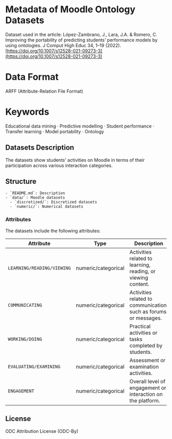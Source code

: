 # Metadata of Moodle Ontology Datasets

Dataset used in the article: López-Zambrano, J., Lara, J.A. & Romero, C. Improving the portability of predicting students’ performance models by using ontologies. J Comput High Educ 34, 1–19 (2022). [https://doi.org/10.1007/s12528-021-09273-3](https://doi.org/10.1007/s12528-021-09273-3)

# Data Format
ARFF (Attribute-Relation File Format)

# Keywords
Educational data mining · Predictive modelling · Student performance ·
Transfer learning · Model portability · Ontology

## Datasets Description
The datasets show students' activities on Moodle in terms of their participation across various interaction categories.

## Structure

```
- `README.md`: Description
- `data/`: Moodle datasets
  - `discretized/`: Discretized datasets
  - `numeric/`: Numerical datasets
```


### Attributes
The datasets include the following attributes:

| **Attribute**              | **Type**   | **Description**                                              |
|---------------------------|------------|-------------------------------------------------------------|
| `LEARNING/READING/VIEWING` | numeric/categorical    | Activities related to learning, reading, or viewing content. |
| `COMMUNICATING`            | numeric/categorical    | Activities related to communication, such as forums or messages. |
| `WORKING/DOING`            | numeric/categorical    | Practical activities or tasks completed by students.         |
| `EVALUATING/EXAMINING`     | numeric/categorical    | Assessment or examination activities.                       |
| `ENGAGEMENT`               | numeric/categorical    | Overall level of engagement or interaction on the platform. |


## License
ODC Attribution License (ODC-By)

